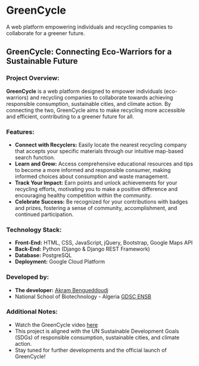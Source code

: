 # GreenCycle
A web platform empowering individuals and recycling companies to collaborate for a greener future.
## GreenCycle: Connecting Eco-Warriors for a Sustainable Future
### Project Overview:

**GreenCycle** is a web platform designed to empower individuals (eco-warriors) and recycling companies to collaborate towards achieving responsible consumption, sustainable cities, and climate action. By connecting the two, GreenCycle aims to make recycling more accessible and efficient, contributing to a greener future for all.

### Features:

- **Connect with Recyclers:** Easily locate the nearest recycling company that accepts your specific materials through our intuitive map-based search function.
- **Learn and Grow:** Access comprehensive educational resources and tips to become a more informed and responsible consumer, making informed choices about consumption and waste management.
- **Track Your Impact:** Earn points and unlock achievements for your recycling efforts, motivating you to make a positive difference and encouraging healthy competition within the community.
- **Celebrate Success:** Be recognized for your contributions with badges and prizes, fostering a sense of community, accomplishment, and continued participation.
### Technology Stack:

- **Front-End:** HTML, CSS, JavaScript, jQuery, Bootstrap, Google Maps API
- **Back-End:** Python (Django & Django REST Framework)
- **Database:** PostgreSQL
- **Deployment:** Google Cloud Platform
### Developed by:

- **The developer:** [Akram Bengueddoudj](https://github.com/akrambengueddoudj)
- National School of Biotechnology - Algeria [GDSC ENSB](https://github.com/gdsc-ensb/)
### Additional Notes:

- Watch the GreenCycle video [here]()
- This project is aligned with the UN Sustainable Development Goals (SDGs) of responsible consumption, sustainable cities, and climate action.
- Stay tuned for further developments and the official launch of GreenCycle!
